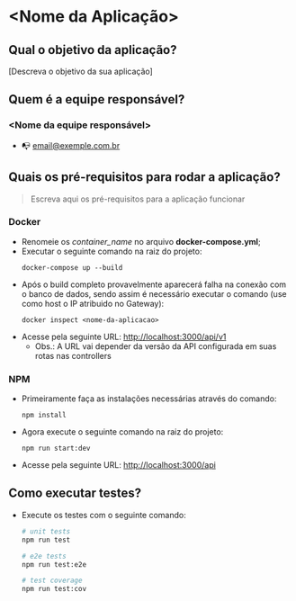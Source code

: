 # <Nome da Aplicação>
## Qual o objetivo da aplicação?

[Descreva o objetivo da sua aplicação]

## Quem é a equipe responsável?
### <Nome da equipe responsável>
- :mailbox_with_no_mail: email@exemple.com.br

## Quais os pré-requisitos para rodar a aplicação?

> Escreva aqui os pré-requisitos para a aplicação funcionar

### Docker
- Renomeie os *container_name* no arquivo **docker-compose.yml**;
- Executar o seguinte comando na raiz do projeto:
    ```shell
    docker-compose up --build 
    ```
- Após o build completo provavelmente aparecerá falha na conexão com o banco de dados, sendo assim é necessário executar o comando
(use como host o IP atribuido no Gateway):
    ```shell
    docker inspect <nome-da-aplicacao>
    ```
- Acesse pela seguinte URL:
[http://localhost:3000/api/v1](http://localhost:3000/api/v1) 
    - Obs.: A URL vai depender da versão da API configurada em suas rotas nas controllers

### NPM
- Primeiramente faça as instalações necessárias através do comando:
    ```shell
    npm install
    ```
- Agora execute o seguinte comando na raiz do projeto:
    ```shell
    npm run start:dev
    ```
- Acesse pela seguinte URL:
[http://localhost:3000/api](http://localhost:3000/api) 

## Como executar testes?

- Execute os testes com o seguinte comando:
  ```bash
  # unit tests
  npm run test

  # e2e tests
  npm run test:e2e

  # test coverage
  npm run test:cov
  ```